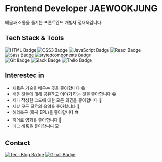 # Frontend Developer JAEWOOKJUNG

배움과 소통을 즐기는 프론트엔드 개발자 정재욱입니다.

## Tech Stack & Tools

![HTML Badge](https://img.shields.io/badge/-HTML5-ivory?logo=HTML5)
![CSS3 Badge](https://img.shields.io/badge/-CSS3-ivory?logo=CSS3&logoColor=1572B6)
![JavaScript Badge](https://img.shields.io/badge/-JavaScript-ivory?logo=javascript)
![React Badge](https://img.shields.io/badge/-React-ivory?logo=react)
![Sass Badge](https://img.shields.io/badge/-Sass-ivory?logo=Sass)
![styledcomponents Badge](https://img.shields.io/badge/-styledComponents-ivory?logo=styled-components)  
![Git Badge](https://img.shields.io/badge/-Git-ivory?logo=Git)
![Slack Badge](https://img.shields.io/badge/-Slack-ivory?logo=Slack&logoColor=4A154B)
![Trello Badge](https://img.shields.io/badge/-Trello-ivory?logo=Trello&logoColor=0079BF)

## Interested in

- 새로운 기술을 배우는 것을 좋아합니다 😆
- 배운 것들에 대해 공유하고 이야기 하는 것을 좋아합니다 😁
- 제가 작성한 코드에 대한 모든 의견을 좋아합니다 🤩
- 세상 모든 장르의 음악을 좋아합니다 🎼
- 해외축구 (특히 EPL)을 좋아합니다 ⚽️
- 히어로 영화를 좋아합니다 🍿
- 테크 제품을 좋아합니다 💻

## Contact

[![Tech Blog Badge](http://img.shields.io/badge/-Tech%20blog-black?style=flat-square&logo=tistory&link=https://jwookj.tistory.com/)](https://jwookj.tistory.com/)
[![Gmail Badge](https://img.shields.io/badge/Gmail-d14836?style=flat-square&logo=Gmail&logoColor=white&link=mailto:stich9208@gmail.com)](mailto:stich9208@gmail.com)
